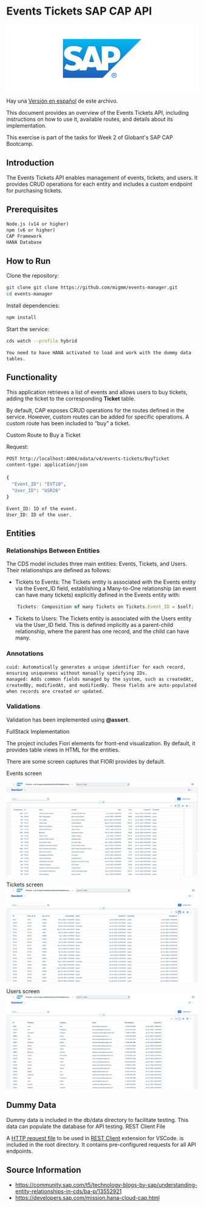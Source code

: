 # Events Tickets SAP CAP API

<img align="center" src="assets/sap-logo.png" alt="Sap logo"/>

Hay una [Versión en español](README_es.md) de este archivo.

This document provides an overview of the Events Tickets API, including instructions on how to use it, available routes, and details about its implementation. 

This exercise is part of the tasks for Week 2 of Globant's SAP CAP Bootcamp.

## Introduction

The Events Tickets API enables management of events, tickets, and users. It provides CRUD operations for each entity and includes a custom endpoint for purchasing tickets.

## Prerequisites

    Node.js (v14 or higher)
    npm (v6 or higher)
    CAP Framework
    HANA Database

## How to Run

Clone the repository:

```sh
git clone git clone https://github.com/migmm/events-manager.git
cd events-manager
```

Install dependencies:

```sh
npm install
```

Start the service:

```sh
cds watch --profile hybrid
```

    You need to have HANA activated to load and work with the dummy data tables.

## Functionality

This application retrieves a list of events and allows users to buy tickets, adding the ticket to the corresponding **Ticket** table.

By default, CAP exposes CRUD operations for the routes defined in the service. However, custom routes can be added for specific operations. A custom route has been included to “buy” a ticket.

Custom Route to Buy a Ticket

Request:

```sh
POST http://localhost:4004/odata/v4/events-tickets/BuyTicket
content-type: application/json

{
  "Event_ID": "EVT10",
  "User_ID": "USR26"
}
```

    Event_ID: ID of the event.
    User_ID: ID of the user.

## Entities

### Relationships Between Entities

The CDS model includes three main entities: Events, Tickets, and Users. Their relationships are defined as follows:

- Tickets to Events: The Tickets entity is associated with the Events entity via the Event_ID field, establishing a Many-to-One relationship (an event can have many tickets) explicitly defined in the Events entity with:

```javascript
    Tickets: Composition of many Tickets on Tickets.Event_ID = $self;
```

- Tickets to Users: The Tickets entity is associated with the Users entity via the User_ID field. This is defined implicitly as a parent-child relationship, where the parent has one record, and the child can have many.


### Annotations

    cuid: Automatically generates a unique identifier for each record, ensuring uniqueness without manually specifying IDs.
    managed: Adds common fields managed by the system, such as createdAt, createdBy, modifiedAt, and modifiedBy. These fields are auto-populated when records are created or updated.

### Validations

Validation has been implemented using **@assert**.

FullStack Implementation

The project includes Fiori elements for front-end visualization. By default, it provides table views in HTML for the entities.

There are some screen captures that FIORI provides by default.

Events screen

<img align="center" src="assets/events-screen.png" alt="Events screen"/>

Tickets screen
<img align="center" src="assets/tickets-screen.png" alt="Tickets screen"/>

Users screen
<img align="center" src="assets/users-screen.png" alt="Users screen"/>

## Dummy Data

Dummy data is included in the db/data directory to facilitate testing. This data can populate the database for API testing.
REST Client File

A [HTTP request file](rest-client.http) to be used in [REST Client](https://marketplace.visualstudio.com/items?itemName=humao.rest-client) extension for VSCode. is included in the root directory. It contains pre-configured requests for all API endpoints.

## Source Information

- https://community.sap.com/t5/technology-blogs-by-sap/understanding-entity-relationships-in-cds/ba-p/13552921
- https://developers.sap.com/mission.hana-cloud-cap.html
